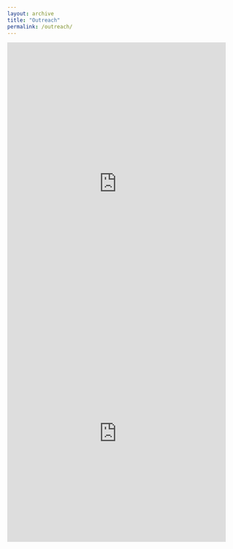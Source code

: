 ```yaml
---
layout: archive
title: "Outreach"
permalink: /outreach/
---
```


<iframe src='https://cdn.knightlab.com/libs/timeline3/latest/embed/index.html?source=1FMOVYDLZv03pz0SnYpkBI5YGwNHmo8orGiRXDlebtOI&font=Default&lang=en&start_at_end=true&hash_bookmark=true&initial_zoom=0&height=650' width='100%' height='650' webkitallowfullscreen mozallowfullscreen allowfullscreen frameborder='0'></iframe>

<iframe src="https://grid.is/embed/transcritical-hydrodynamics-_p5:PwWeTgaGcDWeibgN_A?s=eyJUcmFuc2NyaXRpY2FsIGh5ZHJvZHluYW1pY3MiOnsiU2hlZXQxIjp7IkQxIjowLjUsIkQzIjowLjE4MDA1OTIxMjU3ODh9fX0=&width=full&scale_to_fit=true" width="100%" height="500" data-document-id="fe9e7e3f-059e-4e06-8670-359e89b80dfc" style="border: 0px;"></iframe>
